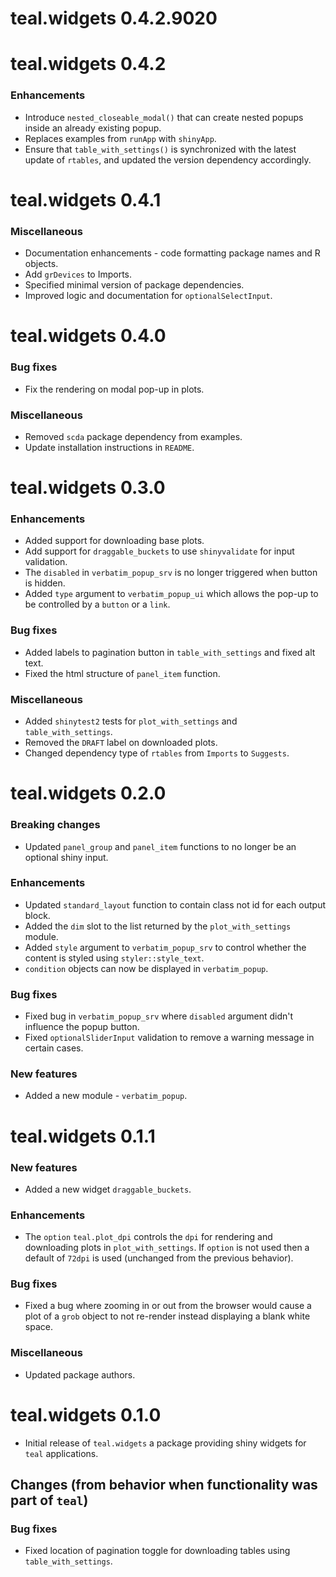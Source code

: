 # teal.widgets 0.4.2.9020

# teal.widgets 0.4.2

### Enhancements
* Introduce `nested_closeable_modal()` that can create nested popups inside an already existing popup.
* Replaces examples from `runApp` with `shinyApp`.
* Ensure that `table_with_settings()` is synchronized with the latest update of `rtables`, and updated the version dependency accordingly.

# teal.widgets 0.4.1

### Miscellaneous

* Documentation enhancements - code formatting package names and R objects.
* Add `grDevices` to Imports.
* Specified minimal version of package dependencies.
* Improved logic and documentation for `optionalSelectInput`.

# teal.widgets 0.4.0

### Bug fixes

* Fix the rendering on modal pop-up in plots.

### Miscellaneous

* Removed `scda` package dependency from examples.
* Update installation instructions in `README`.

# teal.widgets 0.3.0

### Enhancements
* Added support for downloading base plots.
* Add support for `draggable_buckets` to use `shinyvalidate` for input validation.
* The `disabled` in `verbatim_popup_srv` is no longer triggered when button is hidden.
* Added `type` argument to `verbatim_popup_ui` which allows the pop-up to be controlled by a `button` or a `link`.

### Bug fixes
* Added labels to pagination button in `table_with_settings` and fixed alt text.
* Fixed the html structure of `panel_item` function.

### Miscellaneous
* Added `shinytest2` tests for `plot_with_settings` and `table_with_settings`.
* Removed the `DRAFT` label on downloaded plots.
* Changed dependency type of `rtables` from `Imports` to `Suggests`.

# teal.widgets 0.2.0

### Breaking changes
* Updated `panel_group` and `panel_item` functions to no longer be an optional shiny input.

### Enhancements
* Updated `standard_layout` function to contain class not id for each output block.
* Added the `dim` slot to the list returned by the `plot_with_settings` module.
* Added `style` argument to `verbatim_popup_srv` to control whether the content is styled using `styler::style_text`.
* `condition` objects can now be displayed in `verbatim_popup`.

### Bug fixes
* Fixed bug in `verbatim_popup_srv` where `disabled` argument didn't influence the popup button.
* Fixed `optionalSliderInput` validation to remove a warning message in certain cases.

### New features
* Added a new module - `verbatim_popup`.

# teal.widgets 0.1.1

### New features
* Added a new widget `draggable_buckets`.

### Enhancements
* The `option` `teal.plot_dpi` controls the `dpi` for rendering and downloading plots in `plot_with_settings`. If `option` is not used then a default of `72dpi` is used (unchanged from the previous behavior).

### Bug fixes
* Fixed a bug where zooming in or out from the browser would cause a plot of a `grob` object to not re-render instead displaying a blank white space.

### Miscellaneous
* Updated package authors.

# teal.widgets 0.1.0

* Initial release of `teal.widgets` a package providing shiny widgets for `teal` applications.

## Changes (from behavior when functionality was part of `teal`)

### Bug fixes
* Fixed location of pagination toggle for downloading tables using `table_with_settings`.
